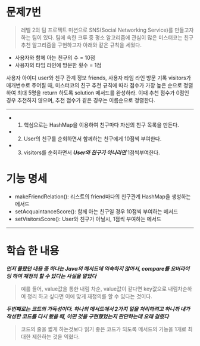 # 문제7번
> 레벨 2의 팀 프로젝트 미션으로 SNS(Social Networking Service)를 만들고자 하는 팀이 있다. 팀에 속한 크루 중 평소 알고리즘에 관심이 많은 미스터코는 친구 추천 알고리즘을 구현하고자 아래와 같은 규칙을 세웠다.

* 사용자와 함께 아는 친구의 수 = 10점
* 사용자의 타임 라인에 방문한 횟수 = 1점

사용자 아이디 user와 친구 관계 정보 friends, 사용자 타임 라인 방문 기록 visitors가 매개변수로 주어질 때, 미스터코의 친구 추천 규칙에 따라 점수가 가장 높은 순으로 정렬하여 최대 5명을 return 하도록 solution 메서드를 완성하라. 이때 추천 점수가 0점인 경우 추천하지 않으며, 추천 점수가 같은 경우는 이름순으로 정렬한다.

***
* 1. 핵심으로는 HashMap을 이용하여 친구마다 자신의 친구 목록을 만든다.
* 2. User의 친구를 순회하면서 함께하는 친구에게 10점씩 부여한다.
* 3. visitors를 순회하면서 ***User와 친구가 아니라면*** 1점씩부여한다.
# 기능 명세
* makeFriendRelation(): 리스트의 friend마다의 친구관계 HashMap을 생성하는 메서드
* setAcquaintanceScore(): 함께 아는 친구일 경우 10점씩 부여하는 메서드
* setVisitorsScore(): User와 친구가 아닐시, 1점씩 부여하는 메서드
******
# 학습 한 내용
***먼저 몰랐던 내용 중 하나는 Java의 메서드에 익숙하지 않아서, compare를 오버라이딩 하여 재정의 할 수 있다는 사실을 알았다***
<br>
> 예를 들어, value값을 통한 내림 차순, value값이 같다면  key값으로 내림차순하여 정리 하고 싶다면 이에 맞게 재정의를 할 수 있다는 것이다.

***두번째로는 코드의 가독성이다. 하나의 메서드에서 2가지 일을 처리하려고 하니까 내가 작성한 코드를 다시 봤을 때, 어떤 것을 구현했었는지
판단하는데 오래 걸렸다***

> 코드의 줄을 짧게 하는것보다 읽기 좋은 코드가 되도록 메서드의 기능을 1개로 최대한 제한하는 것을 익혔다.